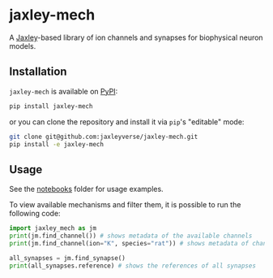 # jaxley-mech

A [Jaxley](https://github.com/mackelab/jaxley)-based library of ion channels and synapses for biophysical neuron models.

## Installation

`jaxley-mech` is available on [PyPI](https://pypi.org/project/jaxley-mech/):

```bash
pip install jaxley-mech
```

or you can clone the repository and install it via `pip`'s "editable" mode:

```bash
git clone git@github.com:jaxleyverse/jaxley-mech.git
pip install -e jaxley-mech
```

## Usage

See the [notebooks](notebooks) folder for usage examples.

To view available mechanisms and filter them, it is possible to run the following code:
```python
import jaxley_mech as jm
print(jm.find_channel()) # shows metadata of the available channels
print(jm.find_channel(ion="K", species="rat")) # shows metadata of channels with these properties

all_synapses = jm.find_synapse()
print(all_synapses.reference) # shows the references of all synapses
```
